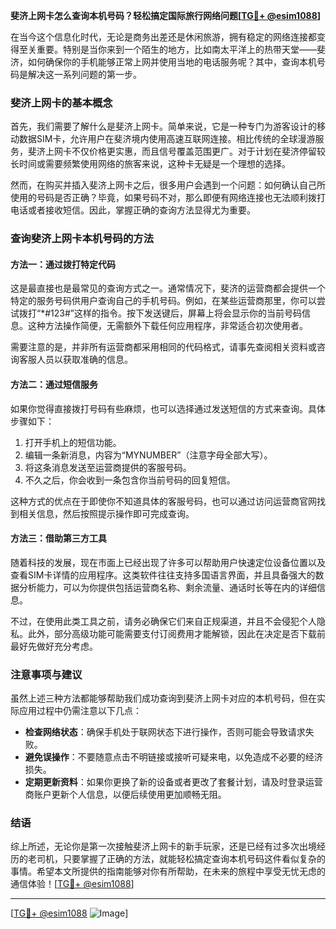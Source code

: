 **斐济上网卡怎么查询本机号码？轻松搞定国际旅行网络问题[[TG💪+ @esim1088](https://t.me/s/esim1088)]**

在当今这个信息化时代，无论是商务出差还是休闲旅游，拥有稳定的网络连接都变得至关重要。特别是当你来到一个陌生的地方，比如南太平洋上的热带天堂——斐济，如何确保你的手机能够正常上网并使用当地的电话服务呢？其中，查询本机号码是解决这一系列问题的第一步。

### 斐济上网卡的基本概念

首先，我们需要了解什么是斐济上网卡。简单来说，它是一种专门为游客设计的移动数据SIM卡，允许用户在斐济境内使用高速互联网连接。相比传统的全球漫游服务，斐济上网卡不仅价格更实惠，而且信号覆盖范围更广。对于计划在斐济停留较长时间或需要频繁使用网络的旅客来说，这种卡无疑是一个理想的选择。

然而，在购买并插入斐济上网卡之后，很多用户会遇到一个问题：如何确认自己所使用的号码是否正确？毕竟，如果号码不对，那么即便有网络连接也无法顺利拨打电话或者接收短信。因此，掌握正确的查询方法显得尤为重要。

### 查询斐济上网卡本机号码的方法

#### 方法一：通过拨打特定代码

这是最直接也是最常见的查询方式之一。通常情况下，斐济的运营商都会提供一个特定的服务号码供用户查询自己的手机号码。例如，在某些运营商那里，你可以尝试拨打“*#123#”这样的指令。按下发送键后，屏幕上将会显示你的当前号码信息。这种方法操作简便，无需额外下载任何应用程序，非常适合初次使用者。

需要注意的是，并非所有运营商都采用相同的代码格式，请事先查阅相关资料或咨询客服人员以获取准确的信息。

#### 方法二：通过短信服务

如果你觉得直接拨打号码有些麻烦，也可以选择通过发送短信的方式来查询。具体步骤如下：

1. 打开手机上的短信功能。
2. 编辑一条新消息，内容为“MYNUMBER”（注意字母全部大写）。
3. 将这条消息发送至运营商提供的客服号码。
4. 不久之后，你会收到一条包含你当前号码的回复短信。

这种方式的优点在于即使你不知道具体的客服号码，也可以通过访问运营商官网找到相关信息，然后按照提示操作即可完成查询。

#### 方法三：借助第三方工具

随着科技的发展，现在市面上已经出现了许多可以帮助用户快速定位设备位置以及查看SIM卡详情的应用程序。这类软件往往支持多国语言界面，并且具备强大的数据分析能力，可以为你提供包括运营商名称、剩余流量、通话时长等在内的详细信息。

不过，在使用此类工具之前，请务必确保它们来自正规渠道，并且不会侵犯个人隐私。此外，部分高级功能可能需要支付订阅费用才能解锁，因此在决定是否下载前最好先做好充分考虑。

### 注意事项与建议

虽然上述三种方法都能够帮助我们成功查询到斐济上网卡对应的本机号码，但在实际应用过程中仍需注意以下几点：

- **检查网络状态**：确保手机处于联网状态下进行操作，否则可能会导致请求失败。
- **避免误操作**：不要随意点击不明链接或接听可疑来电，以免造成不必要的经济损失。
- **定期更新资料**：如果你更换了新的设备或者更改了套餐计划，请及时登录运营商账户更新个人信息，以便后续使用更加顺畅无阻。

### 结语

综上所述，无论你是第一次接触斐济上网卡的新手玩家，还是已经有过多次出境经历的老司机，只要掌握了正确的方法，就能轻松搞定查询本机号码这件看似复杂的事情。希望本文所提供的指南能够对你有所帮助，在未来的旅程中享受无忧无虑的通信体验！[[TG💪+ @esim1088](https://t.me/s/esim1088)] 

---

[[TG💪+ @esim1088](https://t.me/s/esim1088) ![Image](https://i.postimg.cc/4NQfJmqS/Snipaste-2025-05-13-00-14-12.png)]